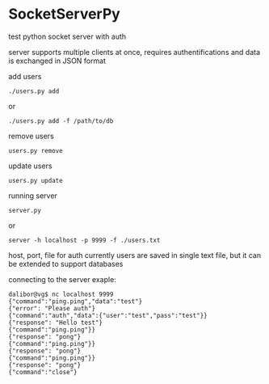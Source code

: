 # SocketServerPy
test python socket server with auth

server supports multiple clients at once, 
requires authentifications 
and data is exchanged in JSON format

add users 
```
./users.py add
```

or 

```
./users.py add -f /path/to/db
```

remove users 
```
users.py remove 
```

update users
```
users.py update 
```

running server 
```
server.py 
```
or 

```
server -h localhost -p 9999 -f ./users.txt
```
host, port, file for auth 
currently users are saved in single text file, but it can be extended to support databases 

connecting to the server 
exaple:
```
dalibor@vg$ nc localhost 9999
{"command":"ping.ping","data":"test"}
{"error": "Please auth"}
{"command":"auth","data":{"user":"test","pass":"test"}}
{"response": "Hello test"}
{"command":"ping.ping"}}
{"response": "pong"}
{"command":"ping.ping"}}
{"response": "pong"}
{"command":"ping.ping"}}
{"response": "pong"}
{"command":"close"}
```
